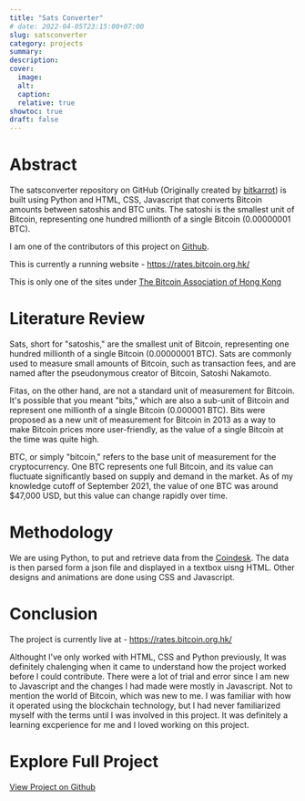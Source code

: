 ```yaml
---
title: "Sats Converter"
# date: 2022-04-05T23:15:00+07:00
slug: satsconverter
category: projects
summary:
description:
cover:
  image:
  alt:
  caption:
  relative: true
showtoc: true
draft: false
---
```


# Abstract

The satsconverter repository on GitHub (Originally created by [bitkarrot](https://github.com/bitkarrot)) is built using Python and HTML, CSS, Javascript that converts Bitcoin amounts between satoshis and BTC units. The satoshi is the smallest unit of Bitcoin, representing one hundred millionth of a single Bitcoin (0.00000001 BTC).

I am one of the contributors of this project on [Github](https://github.com/bitkarrot/satsconverter/graphs/contributors).

This is currently a running website - https://rates.bitcoin.org.hk/

This is only one of the sites under [The Bitcoin Association of Hong Kong](https://www.bitcoin.org.hk/)

# Literature Review

Sats, short for "satoshis," are the smallest unit of Bitcoin, representing one hundred millionth of a single Bitcoin (0.00000001 BTC). Sats are commonly used to measure small amounts of Bitcoin, such as transaction fees, and are named after the pseudonymous creator of Bitcoin, Satoshi Nakamoto.

Fitas, on the other hand, are not a standard unit of measurement for Bitcoin. It's possible that you meant "bits," which are also a sub-unit of Bitcoin and represent one millionth of a single Bitcoin (0.000001 BTC). Bits were proposed as a new unit of measurement for Bitcoin in 2013 as a way to make Bitcoin prices more user-friendly, as the value of a single Bitcoin at the time was quite high.

BTC, or simply "bitcoin," refers to the base unit of measurement for the cryptocurrency. One BTC represents one full Bitcoin, and its value can fluctuate significantly based on supply and demand in the market. As of my knowledge cutoff of September 2021, the value of one BTC was around $47,000 USD, but this value can change rapidly over time.

# Methodology

We are using Python, to put and retrieve data from the [Coindesk](https://coindesk.com/).
The data is then parsed form a json file and displayed in a textbox uisng HTML. 
Other designs and animations are done using CSS and Javascript.

# Conclusion

The project is currently live at - https://rates.bitcoin.org.hk/

Althought I've only worked with HTML, CSS and Python previously, It was definitely chalenging when it came to understand how the project worked before I could contribute.
There were a lot of trial and error since I am new to Javascript and the changes I had made were mostly in Javascript. 
Not to mention the world of Bitcoin, which was new to me. I was familiar with how it operated using the blockchain technology, but I had never familiarized myself with the terms until I was involved in this project.
It was definitely a learning excperience for me and I loved working on this project.

# Explore Full Project
[View Project on Github](https://github.com/bitkarrot/satsconverter)
